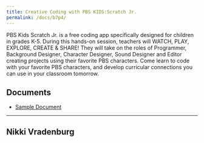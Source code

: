 ```yaml
---
title: Creative Coding with PBS KIDS:Scratch Jr.
permalink: /docs/b7p4/
---
```


PBS Kids Scratch Jr. is a free coding app specifically designed for children in grades K-5. During this hands-on session, teachers will WATCH, PLAY, EXPLORE, CREATE & SHARE! They will take on the roles of Programmer, Background Designer, Character Designer, Sound Designer and Editor creating projects using their favorite PBS characters. Come learn to code with your favorite PBS characters, and develop curricular connections you can use in your classroom tomorrow.

## Documents
 - [Sample Document](../wednesday/breakout7/documents/b1p1d1.pdf)

***

## Nikki Vradenburg